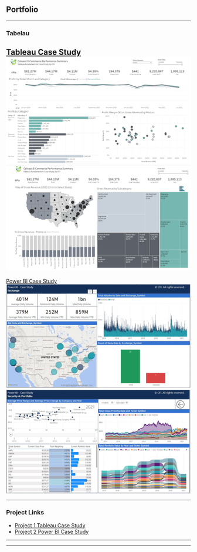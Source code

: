 ## Portfolio

---

### Tabelau 

[Tableau Case Study](/pdf/tableau_github_details_page_finished.pdf)
<img src="images/git hub1 pic 1 tableau.jpg?raw=true"/>
<img src="images/github1_pic2_tableau.JPG?raw=true"/>
---
[Power BI Case Study](/pdf/PowerBI_CaseStudy_Final.pdf)
<img src="images/github_powerbi_pic1.JPG?raw=true"/>
<img src="images/github_powerbi_pic2.JPG?raw=true"/>

---

### Project Links

- [Project 1 Tableau Case Study](https://public.tableau.com/app/profile/samuel.davison/viz/TableauCaseStudy-CFI/Dashboard1/)
- [Project 2 Power BI Case Study](/pdf/PowerBI_CaseStudy_Final.pdf)


---




---
<p style="font-size:11px">
<!-- Remove above link if you don't want to attibute -->
